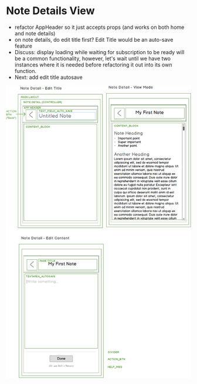 # Note Details View
- refactor AppHeader so it just accepts props (and works on both home and note details)
- on note details, do edit title first?  Edit Title would be an auto-save feature
- Discuss: display loading while waiting for subscription to be ready will be a common functionality, however, let's wait until we have two instances where it is needed before refactoring it out into its own function.
- Next: add edit title autosave



![Note Detail Components](images/note-detail.png)

